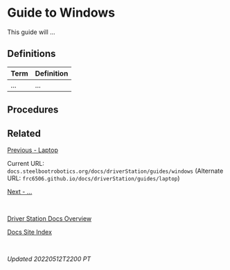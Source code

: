 # Guide to Windows

This guide will ...

## Definitions

| Term | Definition |
| --- | --- |
| ... | ... |

## Procedures

## Related

[Previous - Laptop](laptop)

Current URL: `docs.steelbootrobotics.org/docs/driverStation/guides/windows` (Alternate URL: `frc6506.github.io/docs/driverStation/guides/laptop`)

[Next - ...](...)

<br>

[Driver Station Docs Overview](https://frc6506.github.io/docs/driverStation/overview)

[Docs Site Index](https://frc6506.github.io/docs/index)

<br>

_Updated 20220512T2200 PT_
